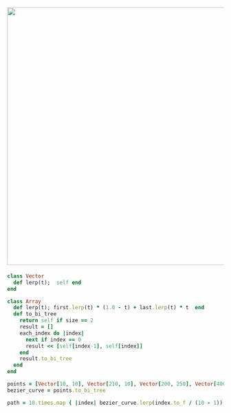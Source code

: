 # <img src="https://www.jasondavies.com/animated-bezier/full.png" width="600" height="whatever">

```ruby
class Vector
  def lerp(t);  self end
end

class Array
  def lerp(t); first.lerp(t) * (1.0 - t) + last.lerp(t) * t  end
  def to_bi_tree
    return self if size == 2
    result = []
    each_index do |index|
      next if index == 0
      result << [self[index-1], self[index]]
    end
    result.to_bi_tree
  end
end

points = [Vector[10, 10], Vector[210, 10], Vector[200, 250], Vector[400, 10]]
bezier_curve = points.to_bi_tree

path = 10.times.map { |index| bezier_curve.lerp(index.to_f / (10 - 1)) }
```